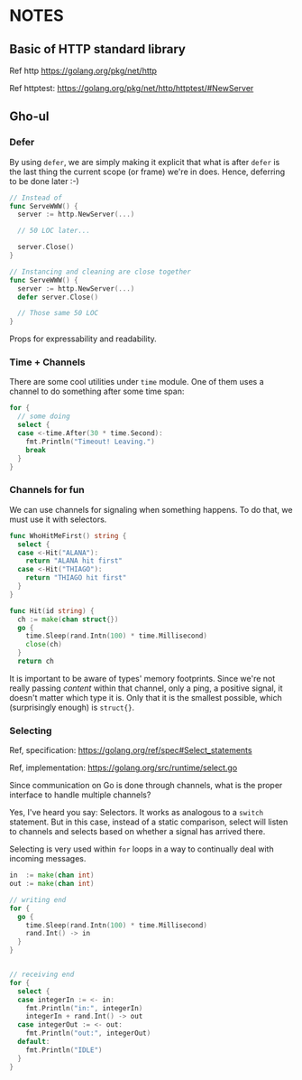 # NOTES

## Basic of HTTP standard library

Ref http https://golang.org/pkg/net/http

Ref httptest: https://golang.org/pkg/net/http/httptest/#NewServer

## Gho-ul

### Defer

By using `defer`, we are simply making it explicit that what is after `defer` is the last thing
the current scope (or frame) we're in does. Hence, deferring to be done later :-)

```go
// Instead of
func ServeWWW() {
  server := http.NewServer(...)

  // 50 LOC later...

  server.Close()
}

// Instancing and cleaning are close together
func ServeWWW() {
  server := http.NewServer(...)
  defer server.Close()

  // Those same 50 LOC
}
```

Props for expressability and readability.

### Time + Channels

There are some cool utilities under `time` module. One of them uses a channel to do something after some time span:

```go
for {
  // some doing
  select {
  case <-time.After(30 * time.Second):
    fmt.Println("Timeout! Leaving.")
    break
  }
}
```

### Channels for fun

We can use channels for signaling when something happens. To do that, we must use it with selectors.

```go
func WhoHitMeFirst() string {
  select {
  case <-Hit("ALANA"):
    return "ALANA hit first"
  case <-Hit("THIAGO"):
    return "THIAGO hit first"
  }
}

func Hit(id string) {
  ch := make(chan struct{})
  go {
    time.Sleep(rand.Intn(100) * time.Millisecond)
    close(ch)
  }
  return ch
```

It is important to be aware of types' memory footprints. Since we're not really passing *content* within that channel, only a ping, a positive signal, 
it doesn't matter which type it is. Only that it is the smallest possible, which (surprisingly enough) is `struct{}`.

### Selecting

Ref, specification: https://golang.org/ref/spec#Select_statements

Ref, implementation: https://golang.org/src/runtime/select.go

Since communication on Go is done through channels, what is the proper interface to handle multiple channels?

Yes, I've heard you say: Selectors. It works as analogous to a `switch` statement. But in this case, instead of a static comparison, select will listen to channels
and selects based on whether a signal has arrived there.

Selecting is very used within `for` loops in a way to continually deal with incoming messages.

```go
in  := make(chan int)
out := make(chan int)

// writing end
for {
  go {
    time.Sleep(rand.Intn(100) * time.Millisecond)
    rand.Int() -> in
  }
}


// receiving end
for {
  select {
  case integerIn := <- in:
    fmt.Println("in:", integerIn)
    integerIn + rand.Int() -> out
  case integerOut := <- out:
    fmt.Println("out:", integerOut)
  default:
    fmt.Println("IDLE")
  }
}
```
